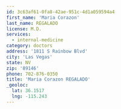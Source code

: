 ```yaml
---
id: 3c63af61-0fa8-42ae-951c-4d1a059594a4
first_name: 'Maria Corazon'
last_name: REGALADO
license: M.D.
services:
  - internal-medicine
category: doctors
address: '1811 S Rainbow Blvd'
city: 'Las Vegas'
state: NV
zip: '89146'
phone: 702-876-0350
title: 'Maria Corazon REGALADO'
_geoloc:
  lat: 36.1517
  lng: -115.243
---
```

